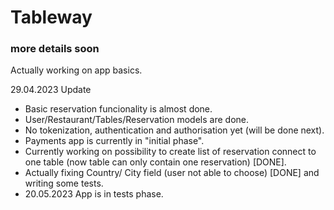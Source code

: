 # Tableway
### more details soon ###
Actually working on app basics. 

29.04.2023 Update
- Basic reservation funcionality is almost done. 
- User/Restaurant/Tables/Reservation models are done. 
- No tokenization, authentication and authorisation yet (will be done next).
- Payments app is currently in "initial phase". 
- Currently working on possibility to create list of reservation connect to one table (now table can only contain one reservation) [DONE]. 
- Actually fixing Country/ City field (user not able to choose) [DONE] and writing some tests. 
- 20.05.2023 App is in tests phase.
